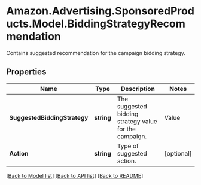 # Amazon.Advertising.SponsoredProducts.Model.BiddingStrategyRecommendation
Contains suggested recommendation for the campaign bidding strategy.

## Properties

Name | Type | Description | Notes
------------ | ------------- | ------------- | -------------
**SuggestedBiddingStrategy** | **string** | The suggested bidding strategy value for the campaign. | Value | Strategy name | Description | |- -- -- -- -- -- -- -- -|- -- -- -- -- -- -- --|- -- -- -- -- -- --| | &#x60;LEGACY_FOR_SALES&#x60; | Dynamic bids - down only | Lowers your bids in real time when your ad may be less likely to convert to a sale. Campaigns created before the release of the bidding controls feature used this setting by default. | | &#x60;AUTO_FOR_SALES&#x60; | Dynamic bids - up and down | Increases or decreases your bids in real time by a maximum of 100%. With this setting bids increase when your ad is more likely to convert to a sale, and bids decrease when less likely to convert to a sale. | | &#x60;MANUAL&#x60; | Fixed bid | Uses your exact bid and any placement adjustments you set, and is not subject to dynamic bidding. | | [optional] 
**Action** | **string** | Type of suggested action. | [optional] 

[[Back to Model list]](../README.md#documentation-for-models) [[Back to API list]](../README.md#documentation-for-api-endpoints) [[Back to README]](../README.md)


